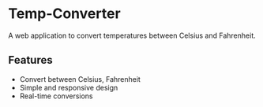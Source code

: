 # Temp-Converter

A web application to convert temperatures between Celsius and Fahrenheit.

## Features

- Convert between Celsius, Fahrenheit
- Simple and responsive design
- Real-time conversions


